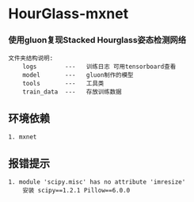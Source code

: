 # HourGlass-mxnet
### 使用gluon复现Stacked Hourglass姿态检测网络

    文件夹结构说明:
        logs        ---   训练日志 可用tensorboard查看
        model       ---   gluon制作的模型
        tools       ---   工具类
        train_data  ---   存放训练数据


## 环境依赖

    1. mxnet
    

## 报错提示

    1. module 'scipy.misc' has no attribute 'imresize'
        安装 scipy==1.2.1 Pillow==6.0.0